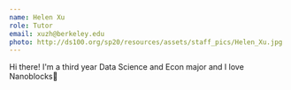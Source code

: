 ```yaml
---
name: Helen Xu
role: Tutor
email: xuzh@berkeley.edu
photo: http://ds100.org/sp20/resources/assets/staff_pics/Helen_Xu.jpg
---
```


Hi there! I'm a third year Data Science and Econ major and I love Nanoblocks👾
